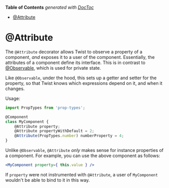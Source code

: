 <!-- START doctoc generated TOC please keep comment here to allow auto update -->
<!-- DON'T EDIT THIS SECTION, INSTEAD RE-RUN doctoc TO UPDATE -->
**Table of Contents**  *generated with [DocToc](https://github.com/thlorenz/doctoc)*

- [@Attribute](#attribute)

<!-- END doctoc generated TOC please keep comment here to allow auto update -->

# @Attribute

The `@Attribute` decorator allows Twist to observe a property of a component, _and_ exposes it to a user of the component. Essentially, the attributes of a component define its interface. This is in contrast to [@Observable](./Observable.md), which is used for private state.

Like `@Observable`, under the hood, this sets up a getter and setter for the property, so that Twist knows which expressions depend on it, and when it changes. 

Usage:

```jsx
import PropTypes from 'prop-types';

@Component
class MyComponent {
    @Attribute property;
    @Attribute propertyWithDefault = 2;
    @Attribute(PropTypes.number) numberProperty = 4;
}
```

Unlike `@Observable`, `@Attribute` _only_ makes sense for instance properties of a component. For example, you can use the above component as follows:

```jsx
<MyComponent property={ this.value } />
```

If `property` were not instrumented with `@Attribute`, a user of `MyComponent` wouldn't be able to bind to it in this way.
